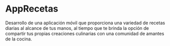 # AppRecetas
Desarrollo de una aplicación móvil  que proporciona una variedad de recetas diarias al alcance de tus manos, al tiempo que te brinda la opción de compartir tus propias creaciones culinarias con una comunidad de amantes de la cocina.
